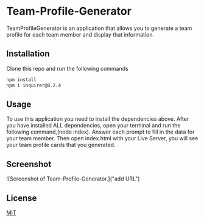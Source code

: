 # Team-Profile-Generator

TeamProfileGenerator is an application that allows you to generate a team profile for each team member and display that information.


## Installation

Clone this repo and run the following commands

```bash
npm install
npm i inquirer@8.2.4
```


## Usage

To use this application you need to install the dependencies above. After you have installed ALL dependencies, open your terminal and run the following command,(node index). 
Answer each prompt to fill in the data for your team member. Then open index.html with your Live Server, you will see your team profile cards that you generated.


## Screenshot

![Screenshot of Team-Profile-Generator.]("add URL")

## License

[MIT](https://choosealicense.com/licenses/mit/)
